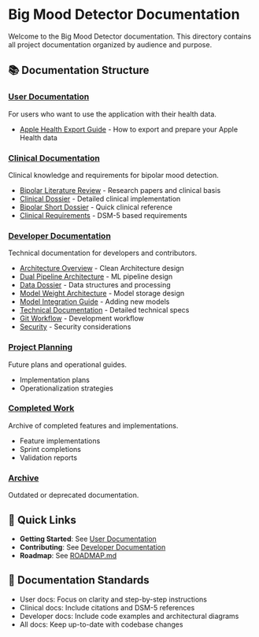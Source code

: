 # Big Mood Detector Documentation

Welcome to the Big Mood Detector documentation. This directory contains all project documentation organized by audience and purpose.

## 📚 Documentation Structure

### [User Documentation](./user/)
For users who want to use the application with their health data.

- [Apple Health Export Guide](./user/APPLE_HEALTH_EXPORT.md) - How to export and prepare your Apple Health data

### [Clinical Documentation](./clinical/)
Clinical knowledge and requirements for bipolar mood detection.

- [Bipolar Literature Review](./clinical/BIPOLAR_LITERATURE.md) - Research papers and clinical basis
- [Clinical Dossier](./clinical/CLINICAL_DOSSIER.md) - Detailed clinical implementation
- [Bipolar Short Dossier](./clinical/BIPOLAR_SHORT_DOSSIER.md) - Quick clinical reference
- [Clinical Requirements](./clinical/CLINICAL_REQUIREMENTS_DOCUMENT.md) - DSM-5 based requirements

### [Developer Documentation](./developer/)
Technical documentation for developers and contributors.

- [Architecture Overview](./developer/ARCHITECTURE.md) - Clean Architecture design
- [Dual Pipeline Architecture](./developer/DUAL_PIPELINE_ARCHITECTURE.md) - ML pipeline design
- [Data Dossier](./developer/DATA_DOSSIER.md) - Data structures and processing
- [Model Weight Architecture](./developer/MODEL_WEIGHT_ARCHITECTURE.md) - Model storage design
- [Model Integration Guide](./developer/model_integration_guide.md) - Adding new models
- [Technical Documentation](./developer/TECHNICAL_DOCUMENTATION.md) - Detailed technical specs
- [Git Workflow](./developer/GIT_WORKFLOW.md) - Development workflow
- [Security](./developer/SECURITY.md) - Security considerations

### [Project Planning](./planning/)
Future plans and operational guides.

- Implementation plans
- Operationalization strategies

### [Completed Work](./completed/)
Archive of completed features and implementations.

- Feature implementations
- Sprint completions
- Validation reports

### [Archive](./archive/)
Outdated or deprecated documentation.

## 🚀 Quick Links

- **Getting Started**: See [User Documentation](./user/)
- **Contributing**: See [Developer Documentation](./developer/)
- **Roadmap**: See [ROADMAP.md](./ROADMAP.md)

## 📖 Documentation Standards

- User docs: Focus on clarity and step-by-step instructions
- Clinical docs: Include citations and DSM-5 references
- Developer docs: Include code examples and architectural diagrams
- All docs: Keep up-to-date with codebase changes